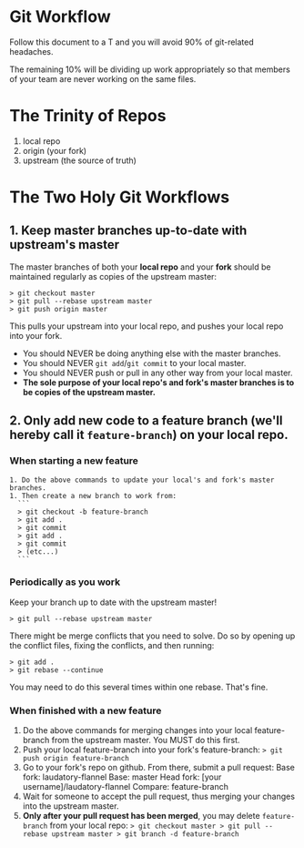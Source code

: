 # Git Workflow
Follow this document to a T and you will avoid 90% of git-related headaches.

The remaining 10% will be dividing up work appropriately so that members of your team are never working on the same files.

# The Trinity of Repos

1. local repo
1. origin (your fork)
1. upstream (the source of truth)

# The Two Holy Git Workflows

## 1. Keep master branches up-to-date with upstream's master
  The master branches of both your **local repo** and your **fork** should be maintained regularly as copies of the upstream master:
  ```
  > git checkout master
  > git pull --rebase upstream master
  > git push origin master
  ```
  This pulls your upstream into your local repo, and pushes your local repo into your fork.
  
  - You should NEVER be doing anything else with the master branches.
  - You should NEVER ```git add```/```git commit``` to your local master.
  - You should NEVER push or pull in any other way from your local master.
  - **The sole purpose of your local repo's and fork's master branches is to be copies of the upstream master.**

## 2. Only add new code to a feature branch (we'll hereby call it ```feature-branch```) on your local repo.

### When starting a new feature
    1. Do the above commands to update your local's and fork's master branches.
    1. Then create a new branch to work from:
      ```
      > git checkout -b feature-branch
      > git add .
      > git commit
      > git add .
      > git commit
      > (etc...)
      ```
### Periodically as you work
  Keep your branch up to date with the upstream master!
  ```
  > git pull --rebase upstream master
  ```
  There might be merge conflicts that you need to solve. Do so by opening up the conflict files, fixing the conflicts, and then running:
  ```
  > git add .
  > git rebase --continue
  ```
  You may need to do this several times within one rebase. That's fine.

### When finished with a new feature
  1. Do the above commands for merging changes into your local feature-branch from the upstream master. You MUST do this first.
  1. Push your local feature-branch into your fork's feature-branch:
    ```
    > git push origin feature-branch
    ```
  1. Go to your fork's repo on github. From there, submit a pull request:
    Base fork: laudatory-flannel
    Base: master
    Head fork: [your username]/laudatory-flannel
    Compare: feature-branch
  1. Wait for someone to accept the pull request, thus merging your changes into the upstream master.
  1. **Only after your pull request has been merged**, you may delete ```feature-branch``` from your local repo:
    ```
    > git checkout master
    > git pull --rebase upstream master
    > git branch -d feature-branch
    ```